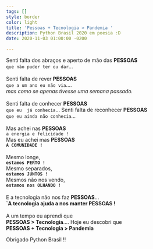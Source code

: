 ```yaml
---
tags: []
style: border
color: light
title: 'Pessoas + Tecnologia > Pandemia '
description: Python Brasil 2020 em poesia :D
date: 2020-11-03 01:00:00 -0200

---
```

Senti falta dos abraços e aperto de mão das **PESSOAS**
<br>`que não puder ter ou dar`... 
<br>
<br>
Senti falta de rever  **PESSOAS**
<br>`que a um ano eu não via`....
<br>*mas como se apenas tivesse uma semana passado.*
<br>
<br>
Senti falta de conhecer  **PESSOAS**
<br>`que eu  já conhecia`...
Senti falta de reconhecer  **PESSOAS**
<br>`que eu ainda não conhecia`...
<br>
<br>
Mas achei nas  **PESSOAS**
<br>`a energia e felicidade !`
<br>
Mas eu achei mas  **PESSOAS**
<br>**`A COMUNIDADE !`**
<br>
<br>
Mesmo longe,
<br>**`estamos PERTO !`**
<br>Mesmo separados,
<br>**`estamos JUNTOS !`**
<br>Mesmos não nos vendo,
<br>**`estamos nos OLHANDO !`**
<br>
<br>
E a tecnologia não nos faz **PESSOAS**...
<br>**`A tecnologia ajuda a nos manter PESSOAS !**
<br>
<br>
A um tempo eu aprendi que
<br>**PESSOAS > Tecnologia**....
Hoje eu descobri que
<br>**PESSOAS + Tecnologia > Pandemia**

Obrigado Python Brasil !!